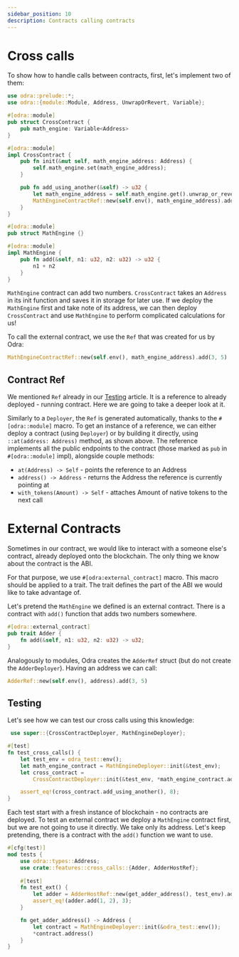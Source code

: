 ```yaml
---
sidebar_position: 10
description: Contracts calling contracts
---
```


# Cross calls

To show how to handle calls between contracts, first, let's implement two of them:

```rust title="examples/src/features/cross_calls.rs"
use odra::prelude::*;
use odra::{module::Module, Address, UnwrapOrRevert, Variable};

#[odra::module]
pub struct CrossContract {
    pub math_engine: Variable<Address>
}

#[odra::module]
impl CrossContract {
    pub fn init(&mut self, math_engine_address: Address) {
        self.math_engine.set(math_engine_address);
    }

    pub fn add_using_another(&self) -> u32 {
        let math_engine_address = self.math_engine.get().unwrap_or_revert(&self.env());
        MathEngineContractRef::new(self.env(), math_engine_address).add(3, 5)
    }
}

#[odra::module]
pub struct MathEngine {}

#[odra::module]
impl MathEngine {
    pub fn add(&self, n1: u32, n2: u32) -> u32 {
        n1 + n2
    }
}
```
`MathEngine` contract can add two numbers. `CrossContract` takes an `Address` in its init function and saves it in
storage for later use. If we deploy the `MathEngine` first and take note of its address, we can then deploy
`CrossContract` and use `MathEngine` to perform complicated calculations for us!

To call the external contract, we use the `Ref` that was created for us by Odra:

```rust title="examples/src/features/cross_calls.rs"
MathEngineContractRef::new(self.env(), math_engine_address).add(3, 5)
```

## Contract Ref
We mentioned `Ref` already in our [Testing](07-testing.md) article.
It is a reference to already deployed - running contract.
Here we are going to take a deeper look at it.

Similarly to a `Deployer`, the `Ref` is generated automatically, thanks to the `#[odra::module]` macro.
To get an instance of a reference, we can either deploy a contract (using `Deployer`) or by building it
directly, using `::at(address: Address)` method, as shown above.
The reference implements all the public endpoints to the contract (those marked as `pub` in `#[odra::module]`
impl), alongside couple methods:

- `at(Address) -> Self` - points the reference to an Address
- `address() -> Address` - returns the Address the reference is currently pointing at
- `with_tokens(Amount) -> Self` - attaches Amount of native tokens to the next call

# External Contracts
Sometimes in our contract, we would like to interact with a someone else's contract, already deployed onto the blockchain. The only thing we know about the contract is the ABI.

For that purpose, we use `#[odra:external_contract]` macro. This macro should be applied to a trait. The trait defines the part of the ABI we would like to take advantage of.

Let's pretend the `MathEngine` we defined is an external contract. There is a contract with `add()` function that adds two numbers somewhere.

```rust title="examples/src/features/cross_calls.rs"
#[odra::external_contract]
pub trait Adder {
    fn add(&self, n1: u32, n2: u32) -> u32;
}
```

Analogously to modules, Odra creates the `AdderRef` struct (but do not create the `AdderDeployer`). Having an address we can call:

```rust title="examples/src/features/cross_calls.rs"
AdderRef::new(self.env(), address).add(3, 5)
```

## Testing
Let's see how we can test our cross calls using this knowledge:

```rust title="examples/src/features/cross_calls.rs"
 use super::{CrossContractDeployer, MathEngineDeployer};

#[test]
fn test_cross_calls() {
    let test_env = odra_test::env();
    let math_engine_contract = MathEngineDeployer::init(&test_env);
    let cross_contract =
        CrossContractDeployer::init(&test_env, *math_engine_contract.address());

    assert_eq!(cross_contract.add_using_another(), 8);
}
```

Each test start with a fresh instance of blockchain - no contracts are deployed. To test an external contract we deploy a `MathEngine` contract first, but we are not going to use it directly. We take only its address. Let's keep pretending, there is a contract with the `add()` function we want to use.

```rust title="examples/src/features/cross_calls.rs"
#[cfg(test)]
mod tests {
    use odra::types::Address;
    use crate::features::cross_calls::{Adder, AdderHostRef};
    
    #[test]
    fn test_ext() {
        let adder = AdderHostRef::new(get_adder_address(), test_env).add(3, 5)
        assert_eq!(adder.add(1, 2), 3);
    }

    fn get_adder_address() -> Address {
        let contract = MathEngineDeployer::init(&odra_test::env());
        *contract.address()
    }
}
```
